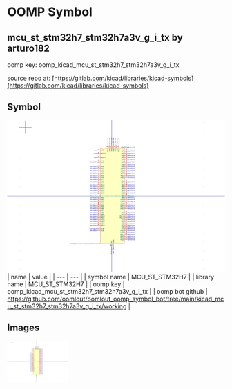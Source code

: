 # OOMP Symbol  
## mcu_st_stm32h7_stm32h7a3v_g_i_tx  by arturo182  
  
oomp key: oomp_kicad_mcu_st_stm32h7_stm32h7a3v_g_i_tx  
  
source repo at: [https://gitlab.com/kicad/libraries/kicad-symbols](https://gitlab.com/kicad/libraries/kicad-symbols)  
## Symbol  
  
[![working.png](working_600.png)](working.png)  
| name | value | 
| --- | --- | 
| symbol name | MCU_ST_STM32H7 | 
| library name | MCU_ST_STM32H7 | 
| oomp key | oomp_kicad_mcu_st_stm32h7_stm32h7a3v_g_i_tx | 
| oomp bot github | https://github.com/oomlout/oomlout_oomp_symbol_bot/tree/main/kicad_mcu_st_stm32h7_stm32h7a3v_g_i_tx/working | 
## Images  
  
[![working.png](working_140.png)](working.png)  
